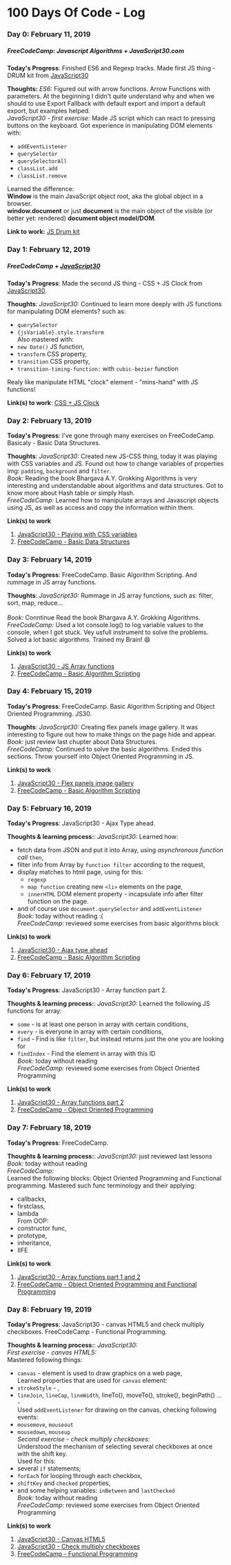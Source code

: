 # 100 Days Of Code - Log

### Day 0: February 11, 2019 
##### FreeCodeCamp: Javascript Algorithms + JavaScript30.com

**Today's Progress**: Finished ES6 and Regexp tracks. Made first JS thing - DRUM kit from [JavaScript30](https://javascript30.com/)

**Thoughts:** *ES6:* Figured out with arrow functions. Arrow Functions with parameters. At the beginning I didn't quite understand why and when we should to use Export Fallback with default export and import a default export, but examples helped.</br> 
*JavaScript30 - first exercise:* Made JS script which can react to pressing buttons on the keyboard. 
Got experience in manipulating DOM elements with:
   - `addEventListener` 
   - `querySelector`
   - `querySelectorAll`
   - `classList.add` 
   - `classList.remove`

Learned the difference: <br>
**Window** is the main JavaScript object root, aka the global object in a browser.<br>
**window.document** or just **document** is the main object of the visible (or better yet: rendered) **document object model/DOM**.<br>

**Link to work:** [JS Drum kit](https://lemon57.github.io/js30-drum-kit/)

### Day 1: February 12, 2019
##### FreeCodeCamp + [JavaScript30](https://javascript30.com/)

**Today's Progress**: Made the second JS thing - CSS + JS Clock from [JavaScript30](https://javascript30.com/).

**Thoughts**: 
*JavaScript30:* Сontinued to learn more deeply with JS functions for manipulating DOM elements? such as:
   - `querySelector`
   - `{jsVariable}.style.transform` <br>
Also mastered with:
   - `new Date()` JS function,
   - `transform` CSS property,
   - `transition` CSS property,
   - `transition-timing-function:` with `cubic-bezier` function <br>
   
Realy like manipulate HTML "clock" element - "mins-hand" with JS functions!

**Link(s) to work**: [CSS + JS Clock]( https://lemon57.github.io/js30-CSS-JS-Clock/)


### Day 2: February 13, 2019

**Today's Progress**: I've gone through many exercises on FreeCodeCamp. Basicaly - Basic Data Structures.

**Thoughts**:
*JavaScript30:* Created new JS-CSS thing, today it was playing with CSS variables and JS. Found out how to change variables of properties img: `padding`, `background` and `filter`. <br> 
*Book:* Reading the book Bhargava A.Y. Grokking Algorithms is very interesting and understandable about algorithms and data structures. Got to know more about Hash table or simply Hash.<br> 
*FreeCodeCamp:* Learned how to manipulate arrays and Javascript objects using JS, as well as access and copy the information within them.<br>

**Link(s) to work**
1. [JavaScript30 - Playing with CSS variables](https://lemon57.github.io/JS-CSS-Variables/)
2. [FreeCodeCamp - Basic Data Structures](https://learn.freecodecamp.org/javascript-algorithms-and-data-structures/basic-data-structures)

### Day 3: February 14, 2019

**Today's Progress**: FreeCodeCamp. Basic Algorithm Scripting. And rummage in JS array functions.

**Thoughts**:
*JavaScript30:* Rummage in JS array functions, such as: filter, sort, map, reduce...<br>  
*Book:* Conntinue Read the book Bhargava A.Y. Grokking Algorithms.<br> 
*FreeCodeCamp:* Used a lot console.log() to log variable values to the console, when I got stuck. Vey usfull instrument to solve the problems. Solved a lot basic algorithms. Trained my Brain! :smile: <br>

**Link(s) to work**
1. [JavaScript30 - JS Array functions](https://github.com/lemon57/js30-array-functions)
2. [FreeCodeCamp - Basic Algorithm Scripting](https://learn.freecodecamp.org/javascript-algorithms-and-data-structures/basic-algorithm-scripting)

### Day 4: February 15, 2019

**Today's Progress**: FreeCodeCamp. Basic Algorithm Scripting and Object Oriented Programming. JS30.

**Thoughts**:
*JavaScript30:* Creating flex panels image gallery. It was interesting to figure out how to make things on the page hide and appear.<br>
*Book:* just review last chupter about Data Structures.<br>
*FreeCodeCamp:* Continued to solve the basic algorithms. Ended this sections. Throw yourself into Object Oriented Programming in JS. <br>

**Link(s) to work**
1. [JavaScript30 - Flex panels image gallery](https://lemon57.github.io/js30-flex-gallery/)
2. [FreeCodeCamp - Basic Algorithm Scripting](https://learn.freecodecamp.org/javascript-algorithms-and-data-structures/object-oriented-programming)

### Day 5: February 16, 2019

**Today's Progress**: JavaScript30 - Ajax Type ahead.

**Thoughts & learning process:**:
*JavaScript30:* Learned how: <br>
   - fetch data from JSON and put it into Array, using *asynchronous function call* `then`,<br>
   - filter info from Array by `function filter` according to the request, <br>
   - display matches to html page, using for this:<br>
      - `regexp` <br>
      - `map function` creating new `<li>` elements on the page,<br>
      - `innerHTML` DOM element property - incapsulate info after filter function on the page. <br>
   - and of course use `document.querySelector` and `addEventListener`<br>
*Book:* today without reading :( <br>
*FreeCodeCamp:* reviewed some exercises from basic algorithms block<br>

**Link(s) to work**
1. [JavaScript30 - Ajax type ahead](https://lemon57.github.io/js30-type-ahead/)
2. [FreeCodeCamp - Basic Algorithm Scripting](https://learn.freecodecamp.org/javascript-algorithms-and-data-structures/object-oriented-programming)

### Day 6: February 17, 2019

**Today's Progress**: JavaScript30 - Array function part 2.

**Thoughts & learning process:**:
*JavaScript30:* Learned the following JS functions for array: <br>
   - `some` - is at least one person in array with certain conditions,<br>
   - `every` - is everyone in array with certain conditions, <br>
   - `find` - Find is like `filter`, but instead returns just the one you are looking for<br>
   - `findIndex` - Find the element in array with this ID <br>
*Book:* today without reading <br>
*FreeCodeCamp:* reviewed some exercises from Object Oriented Programming<br>

**Link(s) to work**
1. [JavaScript30 - Array functions part 2](https://github.com/lemon57/js30-array-functions-2)
2. [FreeCodeCamp - Object Oriented Programming](https://learn.freecodecamp.org/javascript-algorithms-and-data-structures/object-oriented-programming)

### Day 7: February 18, 2019

**Today's Progress**: FreeCodeCamp.

**Thoughts & learning process:**:
*JavaScript30:* just reviewed last lessons
*Book:* today without reading <br>
*FreeCodeCamp:* <br>
Learned the following blocks: Object Oriented Programming and Functional programming. Mastered such func terminology and their applying: <br> 
 - callbacks, <br>
 - firstclass, <br>
 - lambda <br> 
 From OOP: 
 - constructor func, <br> 
 - prototype, <br>
 - inheritance, <br>
 - IIFE <br>

**Link(s) to work**
1. [JavaScript30 - Array functions part 1 and 2](https://github.com/lemon57/js30-array-functions-2)
2. [FreeCodeCamp - Object Oriented Programming and Functional Programming](https://learn.freecodecamp.org/javascript-algorithms-and-data-structures/object-oriented-programming)

### Day 8: February 19, 2019

**Today's Progress**: JavaScript30 - canvas HTML5 and check multiply checkboxes. FreeCodeCamp - Functional Programming.

**Thoughts & learning process:**:
*JavaScript30:* <br>
*First exercise - canvas HTML5:* <br>
Mastered following things: 
   - `canvas` - element is used to draw graphics on a web page,<br>
Learned properties that are used for `canvas` element:
   - `strokeStyle` - , <br>
   - `lineJoin`, `lineCap`, `lineWidth`, lineTo(), moveTo(), stroke(), beginPath() ... - <br>
Used `addEventListener` for drawing on the canvas, checking following events: <br>
   - `mousemove`, `mouseout` <br>
   - `mousedown`, `mouseup` <br>
*Second exercise - check multiply checkboxes:* <br>
   Understood the mechanism of selecting several checkboxes at once with the shift key. <br>
   Used for this: <br>
   - several `if` statements; <br>
   - `forEach` for looping through each checkbox, <br>
   - `shiftKey` and `checked` properties, <br>
   - and some helping variables: `inBetween` and `lastChecked` <br>
*Book:* today without reading <br>
*FreeCodeCamp:* reviewed some exercises from Object Oriented Programming<br>

**Link(s) to work**
1. [JavaScript30 - Canvas HTML5](https://lemon57.github.io/30js-canvas-html5/)
2. [JavaScript30 - Check multiply checkboxes](https://lemon57.github.io/js30-checkboxes/)
2. [FreeCodeCamp - Functional Programming](https://learn.freecodecamp.org/javascript-algorithms-and-data-structures/functional-programming)
